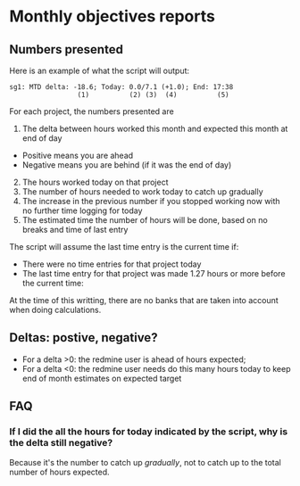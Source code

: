 # Monthly objectives reports
## Numbers presented

Here is an example of what the script will output:

```
sg1: MTD delta: -18.6; Today: 0.0/7.1 (+1.0); End: 17:38
                 (1)          (2) (3)  (4)          (5)
```


For each project, the numbers presented are

1. The delta between hours worked this month and expected this month at end of day
 * Positive means you are ahead 
 * Negative means you are behind (if it was the end of day)
2. The hours worked today on that project
3. The number of hours needed to work today to catch up gradually
4. The increase in the previous number if you stopped working now with no further time logging for today
5. The estimated time the number of hours will be done, based on no breaks and time of last entry

The script will assume the last time entry is the current time if:
* There were no time entries for that project today
* The last time entry for that project was made 1.27 hours or more before the current time:

At the time of this writting, there are no banks that are taken into account when doing calculations.

## Deltas: postive, negative?
* For a delta >0: the redmine user is ahead of hours expected; 
* For a delta <0: the redmine user needs do this many hours today to keep end of month estimates on expected target

## FAQ 
### If I did the all the hours for today indicated by the script, why is the delta still negative?

Because it's the number to catch up *gradually*, not to catch up to the total number of hours expected.

